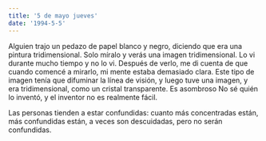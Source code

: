 ```yaml
---
title: '5 de mayo jueves'
date: '1994-5-5'
---
```


Alguien trajo un pedazo de papel blanco y negro, diciendo que era una pintura tridimensional. Solo míralo y verás una imagen tridimensional. Lo vi durante mucho tiempo y no lo vi. Después de verlo, me di cuenta de que cuando comencé a mirarlo, mi mente estaba demasiado clara. Este tipo de imagen tenía que difuminar la línea de visión, y luego tuve una imagen, y era tridimensional, como un cristal transparente. Es asombroso No sé quién lo inventó, y el inventor no es realmente fácil.

Las personas tienden a estar confundidas: cuanto más concentradas están, más confundidas están, a veces son descuidadas, pero no serán confundidas.

